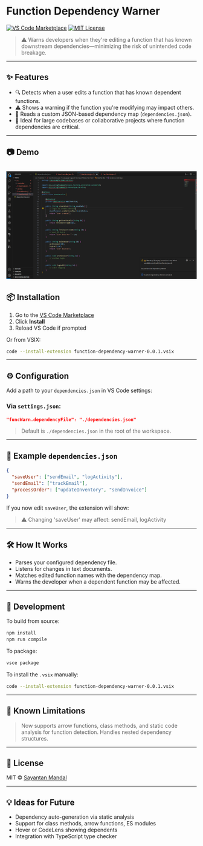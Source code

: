 # Function Dependency Warner

[![VS Code Marketplace](https://img.shields.io/visual-studio-marketplace/v/msaya.function-dependency-warner.svg)](https://marketplace.visualstudio.com/items?itemName=msaya.function-dependency-warner)
[![MIT License](https://img.shields.io/badge/license-MIT-blue.svg)](LICENSE.md)

> ⚠️ Warns developers when they're editing a function that has known downstream dependencies—minimizing the risk of unintended code breakage.

---

## ✨ Features

- 🔍 Detects when a user edits a function that has known dependent functions.
- ⚠️ Shows a warning if the function you're modifying may impact others.
- 📂 Reads a custom JSON-based dependency map (`dependencies.json`).
- 🧠 Ideal for large codebases or collaborative projects where function dependencies are critical.

---

## 📷 Demo

![Demo](image.png)
---

## 📦 Installation

1. Go to the [VS Code Marketplace](https://marketplace.visualstudio.com/items?itemName=msaya.function-dependency-warner)
2. Click **Install**
3. Reload VS Code if prompted

Or from VSIX:

```bash
code --install-extension function-dependency-warner-0.0.1.vsix
```

---

## ⚙️ Configuration

Add a path to your `dependencies.json` in VS Code settings:

### Via `settings.json`:
```json
"funcWarn.dependencyFile": "./dependencies.json"
```

> Default is `./dependencies.json` in the root of the workspace.

---

## 📁 Example `dependencies.json`

```json
{
  "saveUser": ["sendEmail", "logActivity"],
  "sendEmail": ["trackEmail"],
  "processOrder": ["updateInventory", "sendInvoice"]
}
```

If you now edit `saveUser`, the extension will show:

> ⚠️ Changing 'saveUser' may affect: sendEmail, logActivity

---

## 🛠️ How It Works

- Parses your configured dependency file.
- Listens for changes in text documents.
- Matches edited function names with the dependency map.
- Warns the developer when a dependent function may be affected.

---

## 🧪 Development

To build from source:

```bash
npm install
npm run compile
```

To package:

```bash
vsce package
```

To install the `.vsix` manually:

```bash
code --install-extension function-dependency-warner-0.0.1.vsix
```

---

## 📌 Known Limitations

> Now supports arrow functions, class methods, and static code analysis for function detection. Handles nested dependency structures.

---

## 📃 License

MIT © [Sayantan Mandal](https://github.com/sayantanmandal1)

---

## 💡 Ideas for Future

- Dependency auto-generation via static analysis
- Support for class methods, arrow functions, ES modules
- Hover or CodeLens showing dependents
- Integration with TypeScript type checker
